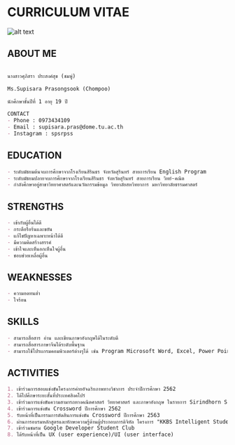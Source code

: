 # CURRICULUM VITAE

![alt text](https://www.picz.in.th/image/s-43327525.6iDJda)
## ABOUT ME

```markdown

นางสาวศุภิสรา ประสงค์สุข (ชมพู่)

Ms.Supisara Prasongsook (Chompoo)

นักศึกษาชั้นปีที่ 1 อายุ 19 ปี

CONTACT
- Phone : 0973434109
- Email : supisara.pras@dome.tu.ac.th
- Instagram : spsrpss
```
## EDUCATION
```markdown
- ระดับมัธยมต้นจบการศึกษาจากโรงเรียนสิรินธร จังหวัดสุรินทร์ สายการเรียน English Program
- ระดับมัธยมปลายจบการศึกษาจากโรงเรียนสิรินธร จังหวัดสุรินทร์ สายการเรียน วิทย์-คณิต
- กำลังศึกษาอยู่สาขาวิทยาศาสตร์และนวัตกรรมข้อมูล วิทยาลัยสหวิทยาการ มหาวิทยาลัยธรรมศาสตร์
```
## STRENGTHS
```markdown
- เข้ากับผู้อื่นได้ดี
- กระตือรือร้นและขยัน
- แก้ไขปัญหาเฉพาะหน้าได้ดี
- มีความคิดสร้างสรรค์
- เข้าใจและเห็นอกเห็นใจผู้อื่น
- ชอบช่วยเหลื่อผู้อื่น
```
## WEAKNESSES
```markdown
- ความอดทนต่ำ
- ใจร้อน
```
## SKILLS
```markdown
- สามารถสื่อสาร อ่าน และเขียนภาษาอังกฤษได้ในระดับดี
- สามารถสื่อสารภาษาจีนได้ระดับพื้นฐาน
- สามารถใช้โปรเเกรมคอมพิวเตอร์ต่างๆได้ เช่น Program Microsoft Word, Excel, Power Point  
```
## ACTIVITIES 
```markdown
1. เข้าร่วมการสอบแข่งขันโครงการค่ายอัจฉริยภาพทางวิชาการ ประจำปีการศึกษา 2562 
2. ได้ไปศึกษาระยะสั้นที่ประเทศสิงคโปร์ 
3. เข้าร่วมการแข่งขันความสามารถทางคณิตศาสตร์ วิทยาศาสตร์ และภาษาอังกฤษ ในรายการ Sirindhorn School ครั้งที่ 5 
4. เข้าร่วมการแข่งขัน Crossword ปีการศึกษา 2562
5. รับหน้าที่เป็นกรรมการตัดสินการแข่งขัน Crossword ปีการศึกษา 2563
6. ผ่านการอบรมหลักสูตรและทักษะความรู้ด้านผู้ประกอบการดิจิทัล โครงการ "KKBS Intelligent Student Camp" คณะบริหารธุรกิจและการบัญชี มหาวิทยาลัยขอนแก่น
7. เข้าร่วมชมรม Google Developer Student Club
8. ได้รับหน้าที่เป็น UX (user experience)/UI (user interface)
```
